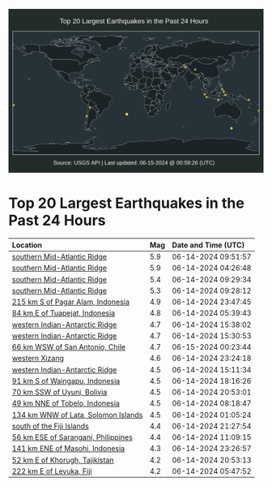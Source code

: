 ![Map](./map.png)

# Top 20 Largest Earthquakes in the Past 24 Hours

| Location | Mag | Date and Time (UTC) |
|:---|:---|:---|
| [southern Mid-Atlantic Ridge](https://earthquake.usgs.gov/earthquakes/eventpage/us7000msc3) | 5.9 | 06-14-2024 09:51:57 |
| [southern Mid-Atlantic Ridge](https://earthquake.usgs.gov/earthquakes/eventpage/us7000msb0) | 5.9 | 06-14-2024 04:26:48 |
| [southern Mid-Atlantic Ridge](https://earthquake.usgs.gov/earthquakes/eventpage/us7000msc1) | 5.4 | 06-14-2024 09:29:34 |
| [southern Mid-Atlantic Ridge](https://earthquake.usgs.gov/earthquakes/eventpage/us7000msbz) | 5.3 | 06-14-2024 09:28:12 |
| [215 km S of Pagar Alam, Indonesia](https://earthquake.usgs.gov/earthquakes/eventpage/us7000msjy) | 4.9 | 06-14-2024 23:47:45 |
| [84 km E of Tuapejat, Indonesia](https://earthquake.usgs.gov/earthquakes/eventpage/us7000msbe) | 4.8 | 06-14-2024 05:39:43 |
| [western Indian-Antarctic Ridge](https://earthquake.usgs.gov/earthquakes/eventpage/us7000msg6) | 4.7 | 06-14-2024 15:38:02 |
| [western Indian-Antarctic Ridge](https://earthquake.usgs.gov/earthquakes/eventpage/us7000msg4) | 4.7 | 06-14-2024 15:30:53 |
| [66 km WSW of San Antonio, Chile](https://earthquake.usgs.gov/earthquakes/eventpage/us7000msk4) | 4.7 | 06-15-2024 00:23:44 |
| [western Xizang](https://earthquake.usgs.gov/earthquakes/eventpage/us7000msjs) | 4.6 | 06-14-2024 23:24:18 |
| [western Indian-Antarctic Ridge](https://earthquake.usgs.gov/earthquakes/eventpage/us7000msg3) | 4.5 | 06-14-2024 15:11:34 |
| [91 km S of Waingapu, Indonesia](https://earthquake.usgs.gov/earthquakes/eventpage/us7000mshc) | 4.5 | 06-14-2024 18:16:26 |
| [70 km SSW of Uyuni, Bolivia](https://earthquake.usgs.gov/earthquakes/eventpage/us7000msil) | 4.5 | 06-14-2024 20:53:01 |
| [49 km NNE of Tobelo, Indonesia](https://earthquake.usgs.gov/earthquakes/eventpage/us7000msbm) | 4.5 | 06-14-2024 08:18:47 |
| [134 km WNW of Lata, Solomon Islands](https://earthquake.usgs.gov/earthquakes/eventpage/us7000msa1) | 4.5 | 06-14-2024 01:05:24 |
| [south of the Fiji Islands](https://earthquake.usgs.gov/earthquakes/eventpage/us7000msiy) | 4.4 | 06-14-2024 21:27:54 |
| [56 km ESE of Sarangani, Philippines](https://earthquake.usgs.gov/earthquakes/eventpage/us7000msdc) | 4.4 | 06-14-2024 11:09:15 |
| [141 km ENE of Masohi, Indonesia](https://earthquake.usgs.gov/earthquakes/eventpage/us7000msjt) | 4.3 | 06-14-2024 23:26:57 |
| [52 km E of Khorugh, Tajikistan](https://earthquake.usgs.gov/earthquakes/eventpage/us7000msin) | 4.2 | 06-14-2024 20:53:13 |
| [222 km E of Levuka, Fiji](https://earthquake.usgs.gov/earthquakes/eventpage/us7000msbg) | 4.2 | 06-14-2024 05:47:52 |
